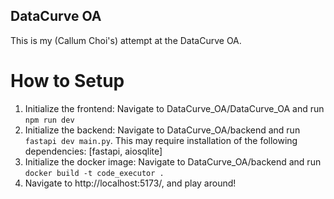 ## DataCurve OA

This is my (Callum Choi's) attempt at the DataCurve OA.

# How to Setup
1. Initialize the frontend: Navigate to DataCurve_OA/DataCurve_OA and run `npm run dev`
2. Initialize the backend: Navigate to DataCurve_OA/backend and run `fastapi dev main.py`. This may require installation of the following dependencies: [fastapi, aiosqlite]
3. Initialize the docker image: Navigate to DataCurve_OA/backend and run `docker build -t code_executor .`
4. Navigate to http://localhost:5173/, and play around!
